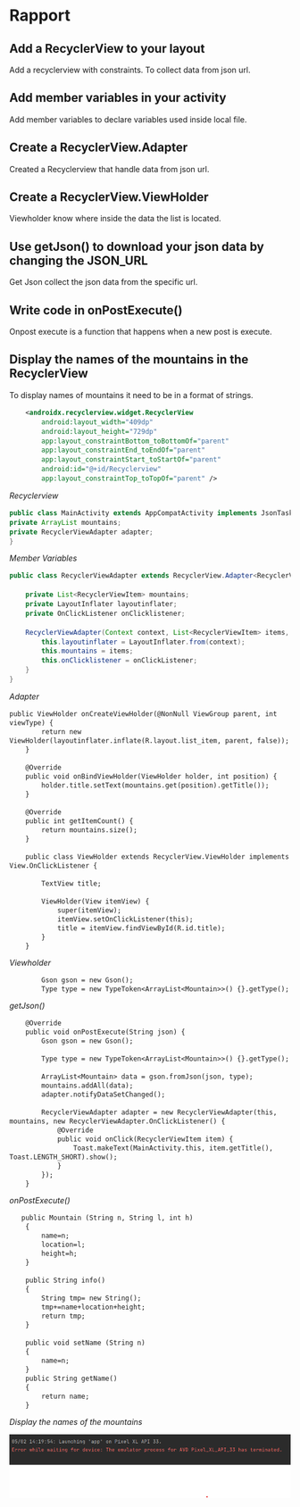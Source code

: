 
# Rapport

## Add a RecyclerView to your layout
Add a recyclerview with constraints. To collect data from json url.

## Add member variables in your activity
Add member variables to declare variables used inside local file.

## Create a RecyclerView.Adapter
Created a Recyclerview that handle data from json url.

## Create a RecyclerView.ViewHolder
Viewholder know where inside the data the list is located.

## Use getJson() to download your json data by changing the JSON_URL
Get Json collect the json data from the specific url.

## Write code in onPostExecute()
Onpost execute is a function that happens when a new post is execute. 

## Display the names of the mountains in the RecyclerView
To display names of mountains it need to be in a format of strings.

```xml
    <androidx.recyclerview.widget.RecyclerView
        android:layout_width="409dp"
        android:layout_height="729dp"
        app:layout_constraintBottom_toBottomOf="parent"
        app:layout_constraintEnd_toEndOf="parent"
        app:layout_constraintStart_toStartOf="parent"
        android:id="@+id/Recyclerview"
        app:layout_constraintTop_toTopOf="parent" />
```
_Recyclerview_


```java
public class MainActivity extends AppCompatActivity implements JsonTask.JsonTaskListener {
private ArrayList mountains;
private RecyclerViewAdapter adapter;
}
```
_Member Variables_


```java
public class RecyclerViewAdapter extends RecyclerView.Adapter<RecyclerViewAdapter.ViewHolder> {

    private List<RecyclerViewItem> mountains;
    private LayoutInflater layoutinflater;
    private OnClickListener onClicklistener;

    RecyclerViewAdapter(Context context, List<RecyclerViewItem> items, OnClickListener onClickListener) {
        this.layoutinflater = LayoutInflater.from(context);
        this.mountains = items;
        this.onClicklistener = onClickListener;
    }
}
```
_Adapter_

```
public ViewHolder onCreateViewHolder(@NonNull ViewGroup parent, int viewType) {
        return new ViewHolder(layoutinflater.inflate(R.layout.list_item, parent, false));
    }

    @Override
    public void onBindViewHolder(ViewHolder holder, int position) {
        holder.title.setText(mountains.get(position).getTitle());
    }

    @Override
    public int getItemCount() {
        return mountains.size();
    }

    public class ViewHolder extends RecyclerView.ViewHolder implements View.OnClickListener {

        TextView title;

        ViewHolder(View itemView) {
            super(itemView);
            itemView.setOnClickListener(this);
            title = itemView.findViewById(R.id.title);
        }
    }
```
_Viewholder_

```
        Gson gson = new Gson();
        Type type = new TypeToken<ArrayList<Mountain>>() {}.getType();
```
_getJson()_



```
    @Override
    public void onPostExecute(String json) {
        Gson gson = new Gson();

        Type type = new TypeToken<ArrayList<Mountain>>() {}.getType();

        ArrayList<Mountain> data = gson.fromJson(json, type);
        mountains.addAll(data);
        adapter.notifyDataSetChanged();

        RecyclerViewAdapter adapter = new RecyclerViewAdapter(this, mountains, new RecyclerViewAdapter.OnClickListener() {
            @Override
            public void onClick(RecyclerViewItem item) {
                Toast.makeText(MainActivity.this, item.getTitle(), Toast.LENGTH_SHORT).show();
            }
        });
    }
```
_onPostExecute()_

```
   public Mountain (String n, String l, int h)
    {
        name=n;
        location=l;
        height=h;
    }

    public String info()
    {
        String tmp= new String();
        tmp+=name+location+height;
        return tmp;
    }

    public void setName (String n)
    {
        name=n;
    }
    public String getName()
    {
        return name;
    }
```
_Display the names of the mountains_

![](Screen.png)